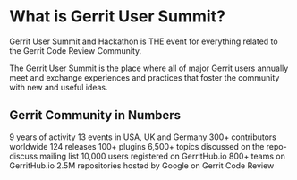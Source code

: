 # What is Gerrit User Summit?

Gerrit User Summit and Hackathon is THE event for everything related to the Gerrit Code Review Community.

The Gerrit User Summit is the place where all of major Gerrit users annually meet and exchange experiences and practices that foster the community with new and useful ideas.

## Gerrit Community in Numbers

9 years of activity
13 events in USA, UK and Germany
300+ contributors worldwide
124 releases
100+ plugins
6,500+ topics discussed on the repo-discuss mailing list 10,000 users registered on GerritHub.io
800+ teams on GerritHub.io
2.5M repositories hosted by Google on Gerrit Code Review
